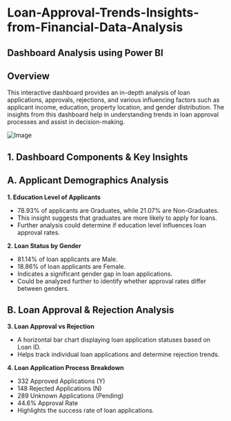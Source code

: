 # Loan-Approval-Trends-Insights-from-Financial-Data-Analysis

## Dashboard Analysis using Power BI 
## Overview 
This interactive dashboard provides an in-depth analysis of loan applications, approvals, rejections, and various influencing factors such as applicant income, education, property location, and gender distribution. The insights from this dashboard help in understanding trends in loan approval processes and assist in decision-making.

![Image](https://github.com/user-attachments/assets/7b716a5b-a455-49c4-9d35-c2431bc15b3c)

## 1. Dashboard Components & Key Insights
## A. Applicant Demographics Analysis
**1. Education Level of Applicants**
* 78.93% of applicants are Graduates, while 21.07% are Non-Graduates.
* This insight suggests that graduates are more likely to apply for loans.
* Further analysis could determine if education level influences loan approval rates.
  
**2. Loan Status by Gender**
* 81.14% of loan applicants are Male.
* 18.86% of loan applicants are Female.
* Indicates a significant gender gap in loan applications.
* Could be analyzed further to identify whether approval rates differ between genders.
  
## B. Loan Approval & Rejection Analysis
**3. Loan Approval vs Rejection**
* A horizontal bar chart displaying loan application statuses based on Loan ID.
* Helps track individual loan applications and determine rejection trends.

**4. Loan Application Process Breakdown**
* 332 Approved Applications (Y)
* 148 Rejected Applications (N)
* 289 Unknown Applications (Pending)
* 44.6% Approval Rate
* Highlights the success rate of loan applications.
